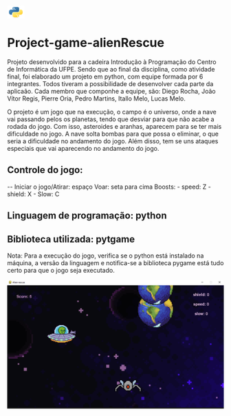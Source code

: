 <div>
     <img align="center" alt="Python" height="30" width="40" src="https://raw.githubusercontent.com/devicons/devicon/master/icons/python/python-original.svg"
</div>

# Project-game-alienRescue

Projeto desenvolvido para a cadeira Introdução à Programação do Centro de Informática da UFPE. Sendo que ao final da disciplina, como atividade final, foi elaborado um projeto em python, com equipe formada por 6 integrantes. Todos tiveram a possibilidade de desenvolver cada parte da aplicaão. Cada membro que componhe a equipe, são: Diego Rocha, João Vítor Regis, Pierre Oria, Pedro Martins, Itallo Melo, Lucas Melo.

O projeto é um jogo que na execução, o campo é o universo, onde a nave vai passando pelos os planetas, tendo que desviar para que não acabe a rodada do jogo. Com isso, asteroides e aranhas, aparecem para se ter mais dificuldade no jogo. A nave solta bombas para que possa o eliminar, o que seria a dificuldade no andamento do jogo. Além disso, tem se uns ataques especiais que vai aparecendo no andamento do jogo.

## Controle do jogo:
-- Iniciar o jogo/Atirar: espaço
    Voar: seta para cima
    Boosts: 
        - speed: Z 
        - shield: X 
        - Slow: C

## Linguagem de programação: python
## Biblioteca utilizada: pytgame

Nota: Para a execução do jogo, verifica se o python está instalado na máquina, a versão da linguagem e notifica-se a biblioteca pygame está tudo certo para que o jogo seja executado.

<img src="./img_git/img.png">

